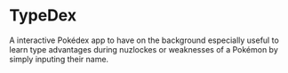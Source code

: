 # TypeDex
A interactive Pokédex app to have on the background especially useful to learn type advantages during nuzlockes or weaknesses of a Pokémon by simply inputing their name.
